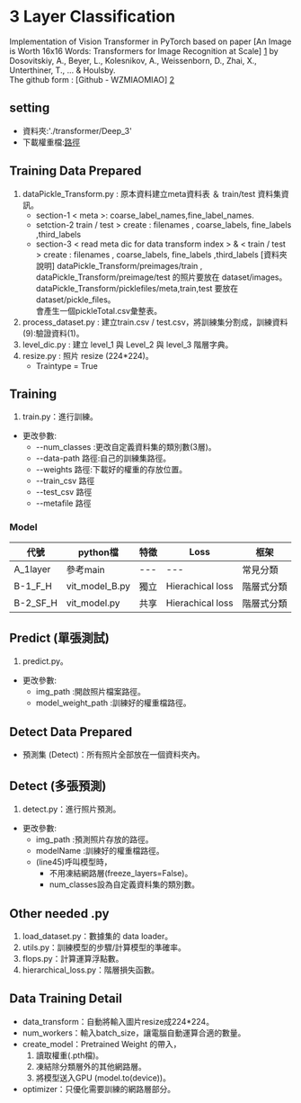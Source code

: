 ﻿# 3 Layer Classification
Implementation of Vision Transformer in PyTorch based on paper [An Image is Worth 16x16 Words: Transformers for Image Recognition at Scale] [1] by Dosovitskiy, A., Beyer, L., Kolesnikov, A., Weissenborn, D., Zhai, X., Unterthiner, T., ... & Houlsby.  
The github form : [Github - WZMIAOMIAO] [2]

## setting
- 資料夾:'./transformer/Deep_3'
- 下載權重檔:[路徑]

## Training Data Prepared
1. dataPickle_Transform.py : 原本資料建立meta資料表 ＆ train/test 資料集資訊。
    - section-1 < meta >: coarse_label_names,fine_label_names.
    - setction-2 train / test > create : filenames , coarse_labels, fine_labels ,third_labels
    - section-3 < read meta dic for data transform index > & < train / test > create : filenames , coarse_labels, fine_labels ,third_labels
    [資料夾說明]
    dataPickle_Transform/preimages/train , dataPickle_Transform/preimage/test 的照片要放在 dataset/images。
    dataPickle_Transform/picklefiles/meta,train,test 要放在 dataset/pickle_files。  
    會產生一個pickleTotal.csv彙整表。
2. process_dataset.py : 建立train.csv / test.csv，將訓練集分割成，訓練資料(9):驗證資料(1)。
3. level_dic.py : 建立 level_1 與 Level_2 與 level_3 階層字典。
4. resize.py : 照片 resize (224*224)。
    - Traintype = True

## Training 
1. train.py：進行訓練。
- 更改參數:
    - --num_classes :更改自定義資料集的類別數(3層)。
    - --data-path 路徑:自己的訓練集路徑。
    - --weights 路徑:下載好的權重的存放位置。
    - --train_csv 路徑
    - --test_csv 路徑
    - --metafile 路徑

### Model
|代號 |python檔 |特徵 |Loss |框架 |
|------|--------|--------|--------|--------|
|A_1layer |參考main |--- |--- |常見分類 |
|B-1_F_H |vit_model_B.py |獨立 |Hierachical loss |階層式分類 |
|B-2_SF_H |vit_model.py |共享 |Hierachical loss |階層式分類 |

## Predict (單張測試)
1. predict.py。
- 更改參數:
    - img_path :開啟照片檔案路徑。
    - model_weight_path :訓練好的權重檔路徑。

## Detect Data Prepared
- 預測集 (Detect)：所有照片全部放在一個資料夾內。

## Detect (多張預測)
1. detect.py：進行照片預測。
- 更改參數:
    - img_path :預測照片存放的路徑。
    - modelName :訓練好的權重檔路徑。
    - (line45)呼叫模型時，
        - 不用凍結網路層(freeze_layers=False)。
        - num_classes設為自定義資料集的類別數。
    
## Other needed .py
1. load_dataset.py：數據集的 data loader。
1. utils.py：訓練模型的步驟/計算模型的準確率。
2. flops.py：計算運算浮點數。
3. hierarchical_loss.py：階層損失函數。

## Data Training Detail
- data_transform：自動將輸入圖片resize成224*224。
- num_workers：輸入batch_size，讓電腦自動運算合適的數量。
- create_model：Pretrained Weight 的帶入，
    1. 讀取權重(.pth檔)。
    2. 凍結除分類層外的其他網路層。
    3. 將模型送入GPU (model.to(device))。
- optimizer：只優化需要訓練的網路層部分。

[1]: https://arxiv.org/abs/2010.11929 "Deep Residual Learning for Image Recognition"
[2]: https://github.com/WZMIAOMIAO/deep-learning-for-image-processing/blob/master/pytorch_classification/vision_transformer/README.mdr "Github - WZMIAOMIAO"
[路徑]: https://github.com/rwightman/pytorch-image-models/releases/download/v0.1-vitjx/jx_vit_base_patch16_224_in21k-e5005f0a.pth


